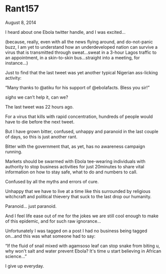 # Rant157


August 8, 2014

I heard about one Ebola twitter handle, and I was excited…

(because, really, even with all the news flying around, and do-not-panic buzz, I am yet to understand how an underdeveloped nation can survive a virus that is transmitted through sweat…sweat in a 3-hour Lagos traffic to an appointment, in a skin-to-skin bus…straight into a meeting, for instance…)

Just to find that the last tweet was yet another typical Nigerian ass-licking activity:

“Many thanks to @atiku for his support of @ebolafacts. Bless you sir!”

*sighs* we can’t help it, can we?

The last tweet was 22 hours ago.

For a virus that kills with rapid concentration, hundreds of people would have to die before the next tweet.

But I have grown bitter, confused, unhappy and paranoid in the last couple of days, so this is just another rant.

Bitter with the government that, as yet, has no awareness campaign running. 

Markets should be swarmed with Ebola tee-wearing individuals with authority to stop business activities for just 20minutes to share vital information on how to stay safe, what to do and numbers to call.

Confused by all the myths and errors of cure.

Unhappy that we have to live at a time like this surrounded by religious witchcraft and political thievery that suck to the last drop our humanity.

Paranoid… just paranoid.

And I feel life ease out of me for the jokes we are still cool enough to make of this epidemic, and for such raw ignorance…

Unfortunately I was tagged on a post I had no business being tagged on...and this was what someone had to say:

“If the fluid of snail mixed with agamsoso leaf can stop snake from biting u, why won't salt and water prevent Ebola? It's time u start believing in African science...”

I give up everyday.